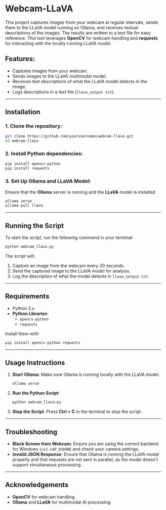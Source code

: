 # Webcam-LLaVA

This project captures images from your webcam at regular intervals, sends them to the LLaVA model running on Ollama, and receives textual descriptions of the images. The results are written to a text file for easy reference. This tool leverages **OpenCV** for webcam handling and **requests** for interacting with the locally running LLaVA model.

## Features:
- Captures images from your webcam.
- Sends images to the LLaVA multimodal model.
- Receives text descriptions of what the LLaVA model detects in the image.
- Logs descriptions in a text file (`llava_output.txt`).

---

## Installation

### 1. Clone the repository:

```bash
git clone https://github.com/yourusername/webcam-llava.git
cd webcam-llava
```

### 2. Install Python dependencies:
```bash
pip install opencv-python
pip install requests
```

### 3. Set Up Ollama and LLaVA Model:
Ensure that the **Ollama** server is running and the **LLaVA** model is installed.

```bash
ollama serve
ollama pull llava
```

---

## Running the Script

To start the script, run the following command in your terminal:

```bash
python webcam_llava.py
```

The script will:
1. Capture an image from the webcam every 20 seconds.
2. Send the captured image to the LLaVA model for analysis.
3. Log the description of what the model detects in `llava_output.txt`.

---

## Requirements

- Python 3.x
- **Python Libraries**:
  - `opencv-python`
  - `requests`
  
Install them with:

```bash
pip install opencv-python requests
```

---

## Usage Instructions

1. **Start Ollama**: Make sure Ollama is running locally with the LLaVA model.
   ```bash
   ollama serve
   ```

2. **Run the Python Script**:
   ```bash
   python webcam_llava.py
   ```

3. **Stop the Script**:
   Press **Ctrl + C** in the terminal to stop the script.

---

## Troubleshooting

- **Black Screen from Webcam**: Ensure you are using the correct backend for Windows (`cv2.CAP_DSHOW`) and check your camera settings.
- **Invalid JSON Response**: Ensure that Ollama is running the LLaVA model properly and that requests are not sent in parallel, as the model doesn't support simultaneous processing.

---

## Acknowledgements
- **OpenCV** for webcam handling.
- **Ollama** and **LLaVA** for multimodal AI processing.
